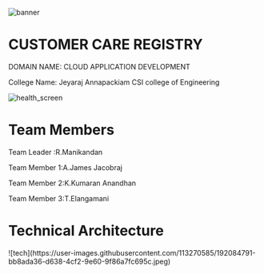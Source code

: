 ![banner](https://user-images.githubusercontent.com/113270585/192084358-c260f16f-c752-410a-a3f7-c3dab526fba8.jpeg)

<h1>CUSTOMER CARE REGISTRY</h1


DOMAIN NAME:    CLOUD APPLICATION DEVELOPMENT

College Name: Jeyaraj Annapackiam CSI college of Engineering

![health_screen](https://user-images.githubusercontent.com/113270585/191786053-a29ce58d-cb6c-4059-9239-ed4c5829d56d.png)

<h1>Team Members</h1>

Team Leader :R.Manikandan

Team Member 1:A.James Jacobraj

Team Member 2:K.Kumaran Anandhan

Team Member 3:T.Elangamani

<h1>Technical Architecture</h1>
![tech](https://user-images.githubusercontent.com/113270585/192084791-bb8ada36-d638-4cf2-9e60-9f86a7fc695c.jpeg)






